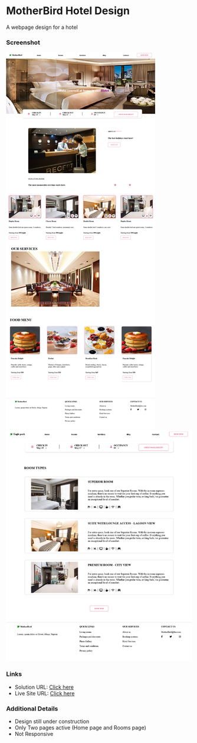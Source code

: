 # MotherBird Hotel Design
 A webpage design for a hotel 



### Screenshot

![Home page screenshot](./Homepage.png)
![Rooms page screenshot](./Roomspage.png)



### Links

- Solution URL: [Click here](https://github.com/Kb-Jr/MotherBird-Hotel-Design.git)
- Live Site URL: [Click here](https://kb-jr.github.io/MotherBird-Hotel-Design/)

### Additional Details
- Design still under construction 
- Only Two pages active (Home page and Rooms page)
- Not Responsive


